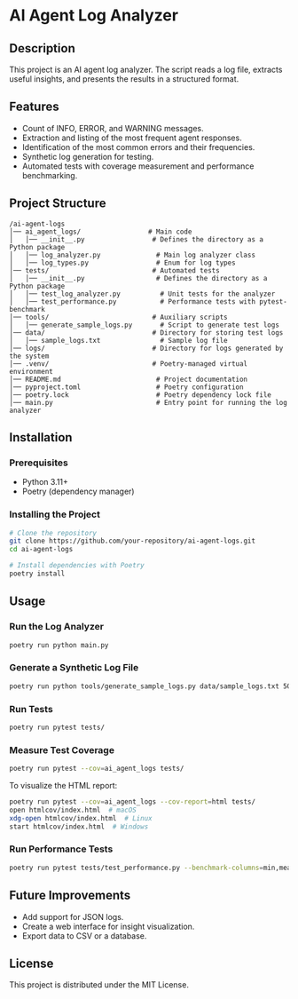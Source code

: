 # AI Agent Log Analyzer

## Description
This project is an AI agent log analyzer. The script reads a log file, extracts useful insights, and presents the results in a structured format.

## Features
- Count of INFO, ERROR, and WARNING messages.
- Extraction and listing of the most frequent agent responses.
- Identification of the most common errors and their frequencies.
- Synthetic log generation for testing.
- Automated tests with coverage measurement and performance benchmarking.

## Project Structure
```
/ai-agent-logs
│── ai_agent_logs/                 # Main code
│   │── __init__.py                 # Defines the directory as a Python package
│   │── log_analyzer.py              # Main log analyzer class
│   │── log_types.py                 # Enum for log types
│── tests/                          # Automated tests
│   │── __init__.py                  # Defines the directory as a Python package
│   │── test_log_analyzer.py          # Unit tests for the analyzer
│   │── test_performance.py           # Performance tests with pytest-benchmark
│── tools/                          # Auxiliary scripts
│   │── generate_sample_logs.py       # Script to generate test logs
│── data/                           # Directory for storing test logs
│   │── sample_logs.txt               # Sample log file
│── logs/                           # Directory for logs generated by the system
│── .venv/                          # Poetry-managed virtual environment
│── README.md                        # Project documentation
│── pyproject.toml                   # Poetry configuration
│── poetry.lock                      # Poetry dependency lock file
│── main.py                          # Entry point for running the log analyzer
```

## Installation
### Prerequisites
- Python 3.11+
- Poetry (dependency manager)

### Installing the Project
```bash
# Clone the repository
git clone https://github.com/your-repository/ai-agent-logs.git
cd ai-agent-logs

# Install dependencies with Poetry
poetry install
```

## Usage
### Run the Log Analyzer
```bash
poetry run python main.py
```

### Generate a Synthetic Log File
```bash
poetry run python tools/generate_sample_logs.py data/sample_logs.txt 5000
```

### Run Tests
```bash
poetry run pytest tests/
```

### Measure Test Coverage
```bash
poetry run pytest --cov=ai_agent_logs tests/
```
To visualize the HTML report:
```bash
poetry run pytest --cov=ai_agent_logs --cov-report=html tests/
open htmlcov/index.html  # macOS
xdg-open htmlcov/index.html  # Linux
start htmlcov/index.html  # Windows
```

### Run Performance Tests
```bash
poetry run pytest tests/test_performance.py --benchmark-columns=min,mean,max
```

## Future Improvements
- Add support for JSON logs.
- Create a web interface for insight visualization.
- Export data to CSV or a database.

## License
This project is distributed under the MIT License.
